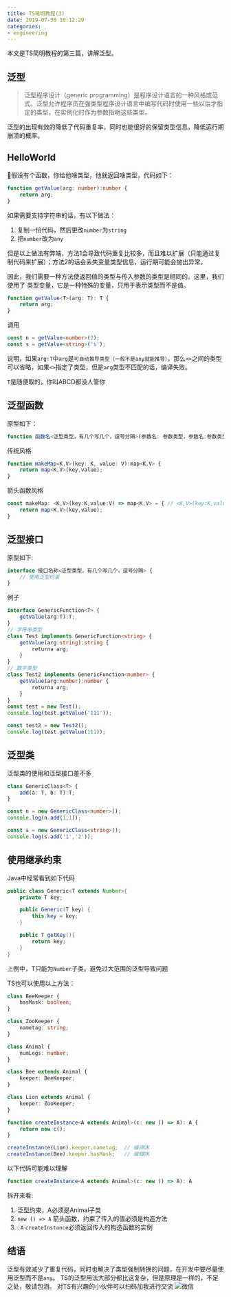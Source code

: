 ```yaml
---
title: TS简明教程(3)
date: 2019-07-30 10:12:29
categories:
- engineering
---
```


本文是TS简明教程的第三篇，讲解泛型。

## 泛型

> 泛型程序设计（generic programming）是程序设计语言的一种风格或范式。泛型允许程序员在强类型程序设计语言中编写代码时使用一些以后才指定的类型，在实例化时作为参数指明这些类型。

泛型的出现有效的降低了代码重复率，同时也能很好的保留类型信息，降低运行期崩溃的概率。

## HelloWorld

假设有个函数，你给他啥类型，他就返回啥类型，代码如下：

```typescript
function getValue(arg: number):number {
    return arg;
}
```

如果需要支持字符串的话，有以下做法：
1. 复制一份代码，然后更改`number`为`string`
2. 把`number`改为`any`

但是以上做法有弊端，方法1会导致代码重复比较多，而且难以扩展（只能通过复制代码来扩展）；方法2的话会丢失变量类型信息，运行期可能会抛出异常。

因此，我们需要一种方法使返回值的类型与传入参数的类型是相同的。这里，我们使用了 类型变量，它是一种特殊的变量，只用于表示类型而不是值。

```typescript
function getValue<T>(arg: T): T {
    return arg;
}
```

调用

```typescript
const n = getValue<number>(2);
const s = getValue<string>('s');
```

说明，如果`arg:T`中`arg`是`可自动推导类型（一般不是any就能推导）`，那么`<>`之间的类型可以省略，如果`<>`指定了类型，但是`arg`类型不匹配的话，编译失败。

`T`是随便取的，你叫ABCD都没人管你

## 泛型函数

原型如下：

```typescript
function 函数名<泛型类型，有几个写几个，逗号分隔>(参数名: 参数类型，参数名:参数类型):返回值类型
```

传统风格

```typescript
function makeMap<K,V>(key: K, value: V):map<K,V> {
    return map<K,V>(key,value);
}
```

箭头函数风格

```typescript
const makeMap: <K,V>(key:K,value:V) => map<K,V> = { // <K,V>(key:K,value:V) => map<K,V> 类型声明
    return map<K,V>(key,value);
}
```

## 泛型接口

原型如下:

```typescript
interface 接口名称<泛型类型，有几个写几个，逗号分隔> {
    // 使用泛型约束
}
```

例子

```typescript
interface GenericFunction<T> {
    getValue(arg:T):T;
}
// 字符串类型
class Test implements GenericFunction<string> {
    getValue(arg:string):string {
        returna arg;
    }
}
// 数字类型
class Test2 implements GenericFunction<number> {
    getValue(arg:number):number {
        returna arg;
    }
}
const test = new Test();
console.log(test.getValue('111'));

const test2 = new Test2();
console.log(test.getValue(111));

```

## 泛型类

泛型类的使用和泛型接口差不多

```typescript
class GenericClass<T> {
    add(a: T, b: T):T;
}

const n = new GenericClass<number>();
console.log(n.add(1,1));

const s = new GenericClass<string>();
console.log(s.add('1','2'));
```

## 使用继承约束

Java中经常看到如下代码

```java
public class Generic<T extends Number>{
    private T key;

    public Generic(T key) {
        this.key = key;
    }

    public T getKey(){
        return key;
    }
}
```

上例中，T只能为`Number`子类。避免过大范围的泛型导致问题

TS也可以使用以上方法：

```typescript
class BeeKeeper {
    hasMask: boolean;
}

class ZooKeeper {
    nametag: string;
}

class Animal {
    numLegs: number;
}

class Bee extends Animal {
    keeper: BeeKeeper;
}

class Lion extends Animal {
    keeper: ZooKeeper;
}

function createInstance<A extends Animal>(c: new () => A): A {
    return new c();
}

createInstance(Lion).keeper.nametag;  // 编译OK
createInstance(Bee).keeper.hasMask;   // 编辑OK
```

以下代码可能难以理解

```typescript
function createInstance<A extends Animal>(c: new () => A): A
```

拆开来看:

1. <A extends Animal> 泛型约束，A必须是Animal子类
2. `new () => A` 箭头函数，约束了传入的值必须是构造方法
3. `:A` `createInstance`必须返回传入的构造函数的实例

## 结语

泛型有效减少了重复代码，同时也解决了类型强制转换的问题，在开发中要尽量使用泛型而不是`any`。
TS的泛型用法大部分都比这复杂，但是原理是一样的，不足之处，敬请包涵。
对TS有兴趣的小伙伴可以扫码加我进行交流
![微信](https://more-happy.ddhigh.com/Fg5UE615NzZ0dXo6_gUe6qpCJILG?imageView2/1/w/200)